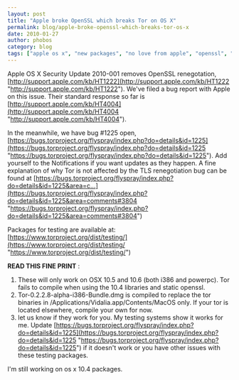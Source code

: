 ```yaml
---
layout: post
title: "Apple broke OpenSSL which breaks Tor on OS X"
permalink: blog/apple-broke-openssl-which-breaks-tor-os-x
date: 2010-01-27
author: phobos
category: blog
tags: ["apple os x", "new packages", "no love from apple", "openssl", "static compilation"]
---
```


Apple OS X Security Update 2010-001 removes OpenSSL renegotation, [http://support.apple.com/kb/HT1222](http://support.apple.com/kb/HT1222 "http://support.apple.com/kb/HT1222"). We've filed a bug report with Apple on this issue. Their standard response so far is [http://support.apple.com/kb/HT4004](http://support.apple.com/kb/HT4004 "http://support.apple.com/kb/HT4004").

In the meanwhile, we have bug #1225 open, [https://bugs.torproject.org/flyspray/index.php?do=details&id=1225](https://bugs.torproject.org/flyspray/index.php?do=details&id=1225 "https://bugs.torproject.org/flyspray/index.php?do=details&id=1225"). Add yourself to the Notifications if you want updates as they happen. A fine explanation of why Tor is not affected by the TLS renegotiation bug can be found at [https://bugs.torproject.org/flyspray/index.php?do=details&id=1225&area=c...](https://bugs.torproject.org/flyspray/index.php?do=details&id=1225&area=comments#3804 "https://bugs.torproject.org/flyspray/index.php?do=details&id=1225&area=comments#3804")

Packages for testing are available at:
 [https://www.torproject.org/dist/testing/](https://www.torproject.org/dist/testing/ "https://www.torproject.org/dist/testing/")

**READ THIS FINE PRINT** :

1. These will only work on OSX 10.5 and 10.6 (both i386 and powerpc). Tor fails to compile when using the 10.4 libraries and static openssl.
2. Tor-0.2.2.8-alpha-i386-Bundle.dmg is compiled to replace the tor
binaries in /Applications/Vidalia.app/Contents/MacOS only. If your tor
is located elsewhere, compile your own for now.
3. let us know if they work for you. My testing systems show it works
for me. Update
 [https://bugs.torproject.org/flyspray/index.php?do=details&id=1225](https://bugs.torproject.org/flyspray/index.php?do=details&id=1225 "https://bugs.torproject.org/flyspray/index.php?do=details&id=1225") if it
doesn't work or you have other issues with these testing packages.

I'm still working on os x 10.4 packages.

